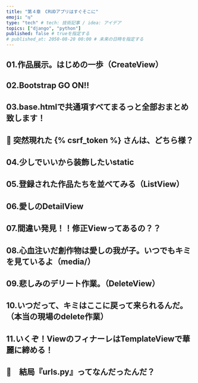 ```yaml
---
title: "第４章　CRUDアプリはすぐそこに"
emoji: "♍️"
type: "tech" # tech: 技術記事 / idea: アイデア
topics: ["django", "python"]
published: false # trueを指定する
# published_at: 2050-08-20 00:00 # 未来の日時を指定する
---
```

## 01.作品展示。はじめの一歩（CreateView）
## 02.Bootstrap GO ON!!
## 03.base.htmlで共通項すべてまるっと全部おまとめ致します！
## 📕 突然現れた {% csrf_token %} さんは、どちら様？
## 04.少しでいいから装飾したいstatic
## 05.登録された作品たちを並べてみる（ListView）
## 06.愛しのDetailView
## 07.間違い発見！！修正Viewってあるの？？
## 08.心血注いだ創作物は愛しの我が子。いつでもキミを見ているよ（media/）
## 09.悲しみのデリート作業。（DeleteView）
## 10.いつだって、キミはここに戻って来られるんだ。（本当の現場のdelete作業）
## 11.いくぞ！ViewのフィナーレはTemplateViewで華麗に締める！
## 📕　結局『urls.py』ってなんだったんだ？

